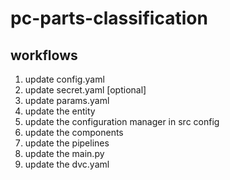 # pc-parts-classification

## workflows

1. update config.yaml
2. update secret.yaml [optional]
3. update params.yaml
4. update the entity
5. update the configuration manager in src config
6. update the components
7. update the pipelines
8. update the main.py
9. update the dvc.yaml
